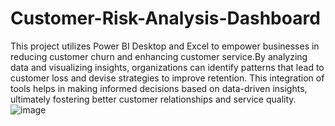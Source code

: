 # Customer-Risk-Analysis-Dashboard
This project utilizes Power BI Desktop and Excel to empower businesses in reducing customer churn and enhancing customer service.By analyzing data and visualizing insights, organizations can identify patterns that lead to customer loss and devise strategies to improve retention. This integration of tools helps in making informed decisions based on data-driven insights, ultimately fostering better customer relationships and service quality.
![image](https://github.com/user-attachments/assets/57b1b268-223f-4e01-aa0a-1c68a0fa87a1)
